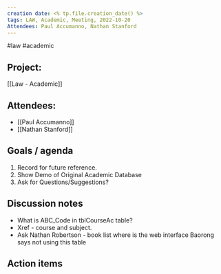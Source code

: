 ```yaml
---
creation date: <% tp.file.creation_date() %>
tags: LAW, Academic, Meeting, 2022-10-20
Attendees: Paul Accumanno, Nathan Stanford
---
```

#law #academic 

## Project:
[[Law - Academic]]

## Attendees:
* [[Paul Accumanno]]
* [[Nathan Stanford]]

## Goals / agenda 
1. Record for future reference.
2. Show Demo of Original Academic Database
3. Ask for Questions/Suggestions?

## Discussion notes
- What is ABC_Code in tblCourseAc table? 
- Xref - course and subject.
- Ask Nathan Robertson - book list where is the web interface Baorong says not using this table 



## Action items
